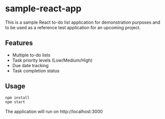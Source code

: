 # sample-react-app
This is a sample React to-do list application for demonstration purposes and to be used as a reference test application for an upcoming project.

## Features
- Multiple to-do lists
- Task priority levels (Low/Medium/High)
- Due date tracking
- Task completion status

## Usage
```bash
npm install
npm start
```

The application will run on http://localhost:3000
